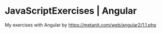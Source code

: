 # JavaScriptExercises | Angular
My exercises with Angular by https://metanit.com/web/angular2/1.1.php
